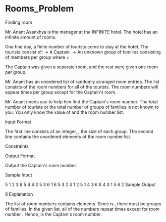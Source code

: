 # Rooms_Problem
Finding room

Mr. Anant Asankhya is the manager at the INFINITE hotel. The hotel has an infinite amount of rooms.

One fine day, a finite number of tourists come to stay at the hotel.
The tourists consist of:
→ A Captain.
→ An unknown group of families consisting of  members per group where  ≠ .

The Captain was given a separate room, and the rest were given one room per group.

Mr. Anant has an unordered list of randomly arranged room entries. The list consists of the room numbers for all of the tourists. The room numbers will appear  times per group except for the Captain's room.

Mr. Anant needs you to help him find the Captain's room number.
The total number of tourists or the total number of groups of families is not known to you.
You only know the value of  and the room number list.

Input Format

The first line consists of an integer, , the size of each group.
The second line contains the unordered elements of the room number list.


Constraints


Output Format

Output the Captain's room number.

Sample Input

5
1 2 3 6 5 4 4 2 5 3 6 1 6 5 3 2 4 1 2 5 1 4 3 6 8 4 3 1 5 6 2 
Sample Output

8
Explanation

The list of room numbers contains  elements. Since  is , there must be  groups of families. In the given list, all of the numbers repeat  times except for room number .
Hence,  is the Captain's room number.
